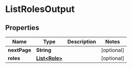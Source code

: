 

# ListRolesOutput

## Properties

Name | Type | Description | Notes
------------ | ------------- | ------------- | -------------
**nextPage** | **String** |  |  [optional]
**roles** | [**List&lt;Role&gt;**](Role.md) |  |  [optional]



